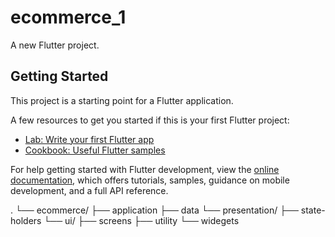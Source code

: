 # ecommerce_1

A new Flutter project.

## Getting Started

This project is a starting point for a Flutter application.

A few resources to get you started if this is your first Flutter project:

- [Lab: Write your first Flutter app](https://docs.flutter.dev/get-started/codelab)
- [Cookbook: Useful Flutter samples](https://docs.flutter.dev/cookbook)

For help getting started with Flutter development, view the
[online documentation](https://docs.flutter.dev/), which offers tutorials,
samples, guidance on mobile development, and a full API reference.

.
└── ecommerce/
   ├── application
   ├── data
   └── presentation/
      ├── state-holders
      └── ui/
         ├── screens
         ├── utility
         └── widegets
